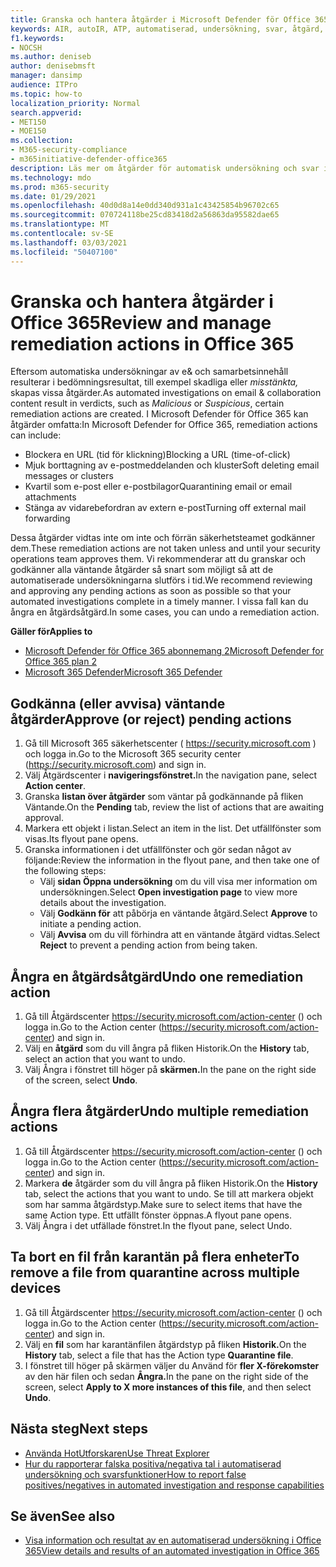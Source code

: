```yaml
---
title: Granska och hantera åtgärder i Microsoft Defender för Office 365
keywords: AIR, autoIR, ATP, automatiserad, undersökning, svar, åtgärd, hot, avancerat, hot, skydd
f1.keywords:
- NOCSH
ms.author: deniseb
author: denisebmsft
manager: dansimp
audience: ITPro
ms.topic: how-to
localization_priority: Normal
search.appverid:
- MET150
- MOE150
ms.collection:
- M365-security-compliance
- m365initiative-defender-office365
description: Läs mer om åtgärder för automatisk undersökning och svar i Microsoft Defender för Office 365 abonnemang 2.
ms.technology: mdo
ms.prod: m365-security
ms.date: 01/29/2021
ms.openlocfilehash: 40d0d8a14e0dd340d931a1c43425854b96702c65
ms.sourcegitcommit: 070724118be25cd83418d2a56863da95582dae65
ms.translationtype: MT
ms.contentlocale: sv-SE
ms.lasthandoff: 03/03/2021
ms.locfileid: "50407100"
---
```

# <a name="review-and-manage-remediation-actions-in-office-365"></a><span data-ttu-id="749c5-104">Granska och hantera åtgärder i Office 365</span><span class="sxs-lookup"><span data-stu-id="749c5-104">Review and manage remediation actions in Office 365</span></span>

<span data-ttu-id="749c5-105">Eftersom automatiska undersökningar av e& och samarbetsinnehåll resulterar  i bedömningsresultat, till exempel skadliga eller *misstänkta,* skapas vissa åtgärder.</span><span class="sxs-lookup"><span data-stu-id="749c5-105">As automated investigations on email & collaboration content result in verdicts, such as *Malicious* or *Suspicious*, certain remediation actions are created.</span></span> <span data-ttu-id="749c5-106">I Microsoft Defender för Office 365 kan åtgärder omfatta:</span><span class="sxs-lookup"><span data-stu-id="749c5-106">In Microsoft Defender for Office 365, remediation actions can include:</span></span>
- <span data-ttu-id="749c5-107">Blockera en URL (tid för klickning)</span><span class="sxs-lookup"><span data-stu-id="749c5-107">Blocking a URL (time-of-click)</span></span>
- <span data-ttu-id="749c5-108">Mjuk borttagning av e-postmeddelanden och kluster</span><span class="sxs-lookup"><span data-stu-id="749c5-108">Soft deleting email messages or clusters</span></span>
- <span data-ttu-id="749c5-109">Kvartil som e-post eller e-postbilagor</span><span class="sxs-lookup"><span data-stu-id="749c5-109">Quarantining email or email attachments</span></span>
- <span data-ttu-id="749c5-110">Stänga av vidarebefordran av extern e-post</span><span class="sxs-lookup"><span data-stu-id="749c5-110">Turning off external mail forwarding</span></span>

<span data-ttu-id="749c5-111">Dessa åtgärder vidtas inte om inte och förrän säkerhetsteamet godkänner dem.</span><span class="sxs-lookup"><span data-stu-id="749c5-111">These remediation actions are not taken unless and until your security operations team approves them.</span></span> <span data-ttu-id="749c5-112">Vi rekommenderar att du granskar och godkänner alla väntande åtgärder så snart som möjligt så att de automatiserade undersökningarna slutförs i tid.</span><span class="sxs-lookup"><span data-stu-id="749c5-112">We recommend reviewing and approving any pending actions as soon as possible so that your automated investigations complete in a timely manner.</span></span> <span data-ttu-id="749c5-113">I vissa fall kan du ångra en åtgärdsåtgärd.</span><span class="sxs-lookup"><span data-stu-id="749c5-113">In some cases, you can undo a remediation action.</span></span>

<span data-ttu-id="749c5-114">**Gäller för**</span><span class="sxs-lookup"><span data-stu-id="749c5-114">**Applies to**</span></span>
- [<span data-ttu-id="749c5-115">Microsoft Defender för Office 365 abonnemang 2</span><span class="sxs-lookup"><span data-stu-id="749c5-115">Microsoft Defender for Office 365 plan 2</span></span>](office-365-atp.md)
- [<span data-ttu-id="749c5-116">Microsoft 365 Defender</span><span class="sxs-lookup"><span data-stu-id="749c5-116">Microsoft 365 Defender</span></span>](../mtp/microsoft-threat-protection.md)

## <a name="approve-or-reject-pending-actions"></a><span data-ttu-id="749c5-117">Godkänna (eller avvisa) väntande åtgärder</span><span class="sxs-lookup"><span data-stu-id="749c5-117">Approve (or reject) pending actions</span></span>

1. <span data-ttu-id="749c5-118">Gå till Microsoft 365 säkerhetscenter ( <https://security.microsoft.com> ) och logga in.</span><span class="sxs-lookup"><span data-stu-id="749c5-118">Go to the Microsoft 365 security center (<https://security.microsoft.com>) and sign in.</span></span>
2. <span data-ttu-id="749c5-119">Välj Åtgärdscenter i **navigeringsfönstret.**</span><span class="sxs-lookup"><span data-stu-id="749c5-119">In the navigation pane, select **Action center**.</span></span>
3. <span data-ttu-id="749c5-120">Granska **listan över åtgärder** som väntar på godkännande på fliken Väntande.</span><span class="sxs-lookup"><span data-stu-id="749c5-120">On the **Pending** tab, review the list of actions that are awaiting approval.</span></span>
4. <span data-ttu-id="749c5-121">Markera ett objekt i listan.</span><span class="sxs-lookup"><span data-stu-id="749c5-121">Select an item in the list.</span></span> <span data-ttu-id="749c5-122">Det utfällfönster som visas.</span><span class="sxs-lookup"><span data-stu-id="749c5-122">Its flyout pane opens.</span></span> 
5. <span data-ttu-id="749c5-123">Granska informationen i det utfällfönster och gör sedan något av följande:</span><span class="sxs-lookup"><span data-stu-id="749c5-123">Review the information in the flyout pane, and then take one of the following steps:</span></span>
   - <span data-ttu-id="749c5-124">Välj **sidan Öppna undersökning** om du vill visa mer information om undersökningen.</span><span class="sxs-lookup"><span data-stu-id="749c5-124">Select **Open investigation page** to view more details about the investigation.</span></span>
   - <span data-ttu-id="749c5-125">Välj **Godkänn för** att påbörja en väntande åtgärd.</span><span class="sxs-lookup"><span data-stu-id="749c5-125">Select **Approve** to initiate a pending action.</span></span>
   - <span data-ttu-id="749c5-126">Välj **Avvisa** om du vill förhindra att en väntande åtgärd vidtas.</span><span class="sxs-lookup"><span data-stu-id="749c5-126">Select **Reject** to prevent a pending action from being taken.</span></span>

## <a name="undo-one-remediation-action"></a><span data-ttu-id="749c5-127">Ångra en åtgärdsåtgärd</span><span class="sxs-lookup"><span data-stu-id="749c5-127">Undo one remediation action</span></span>

1. <span data-ttu-id="749c5-128">Gå till Åtgärdscenter <https://security.microsoft.com/action-center> () och logga in.</span><span class="sxs-lookup"><span data-stu-id="749c5-128">Go to the Action center (<https://security.microsoft.com/action-center>) and sign in.</span></span>
2. <span data-ttu-id="749c5-129">Välj en **åtgärd** som du vill ångra på fliken Historik.</span><span class="sxs-lookup"><span data-stu-id="749c5-129">On the **History** tab, select an action that you want to undo.</span></span>
3. <span data-ttu-id="749c5-130">Välj Ångra i fönstret till höger på **skärmen.**</span><span class="sxs-lookup"><span data-stu-id="749c5-130">In the pane on the right side of the screen, select **Undo**.</span></span>

## <a name="undo-multiple-remediation-actions"></a><span data-ttu-id="749c5-131">Ångra flera åtgärder</span><span class="sxs-lookup"><span data-stu-id="749c5-131">Undo multiple remediation actions</span></span>

1. <span data-ttu-id="749c5-132">Gå till Åtgärdscenter <https://security.microsoft.com/action-center> () och logga in.</span><span class="sxs-lookup"><span data-stu-id="749c5-132">Go to the Action center (<https://security.microsoft.com/action-center>) and sign in.</span></span>
2. <span data-ttu-id="749c5-133">Markera **de** åtgärder som du vill ångra på fliken Historik.</span><span class="sxs-lookup"><span data-stu-id="749c5-133">On the **History** tab, select the actions that you want to undo.</span></span> <span data-ttu-id="749c5-134">Se till att markera objekt som har samma åtgärdstyp.</span><span class="sxs-lookup"><span data-stu-id="749c5-134">Make sure to select items that have the same Action type.</span></span> <span data-ttu-id="749c5-135">Ett utfällt fönster öppnas.</span><span class="sxs-lookup"><span data-stu-id="749c5-135">A flyout pane opens.</span></span>
3. <span data-ttu-id="749c5-136">Välj Ångra i det utfällade fönstret.</span><span class="sxs-lookup"><span data-stu-id="749c5-136">In the flyout pane, select Undo.</span></span>

## <a name="to-remove-a-file-from-quarantine-across-multiple-devices"></a><span data-ttu-id="749c5-137">Ta bort en fil från karantän på flera enheter</span><span class="sxs-lookup"><span data-stu-id="749c5-137">To remove a file from quarantine across multiple devices</span></span>

1. <span data-ttu-id="749c5-138">Gå till Åtgärdscenter <https://security.microsoft.com/action-center> () och logga in.</span><span class="sxs-lookup"><span data-stu-id="749c5-138">Go to the Action center (<https://security.microsoft.com/action-center>) and sign in.</span></span>
2. <span data-ttu-id="749c5-139">Välj en **fil** som har karantänfilen åtgärdstyp på fliken **Historik.**</span><span class="sxs-lookup"><span data-stu-id="749c5-139">On the **History** tab, select a file that has the Action type **Quarantine file**.</span></span>
3. <span data-ttu-id="749c5-140">I fönstret till höger på skärmen väljer du Använd för **fler X-förekomster** av den här filen och sedan **Ångra.**</span><span class="sxs-lookup"><span data-stu-id="749c5-140">In the pane on the right side of the screen, select **Apply to X more instances of this file**, and then select **Undo**.</span></span>

## <a name="next-steps"></a><span data-ttu-id="749c5-141">Nästa steg</span><span class="sxs-lookup"><span data-stu-id="749c5-141">Next steps</span></span>

- [<span data-ttu-id="749c5-142">Använda HotUtforskaren</span><span class="sxs-lookup"><span data-stu-id="749c5-142">Use Threat Explorer</span></span>](threat-explorer.md)
- [<span data-ttu-id="749c5-143">Hur du rapporterar falska positiva/negativa tal i automatiserad undersökning och svarsfunktioner</span><span class="sxs-lookup"><span data-stu-id="749c5-143">How to report false positives/negatives in automated investigation and response capabilities</span></span>](air-report-false-positives-negatives.md)

## <a name="see-also"></a><span data-ttu-id="749c5-144">Se även</span><span class="sxs-lookup"><span data-stu-id="749c5-144">See also</span></span>

- [<span data-ttu-id="749c5-145">Visa information och resultat av en automatiserad undersökning i Office 365</span><span class="sxs-lookup"><span data-stu-id="749c5-145">View details and results of an automated investigation in Office 365</span></span>](air-view-investigation-results.md)
